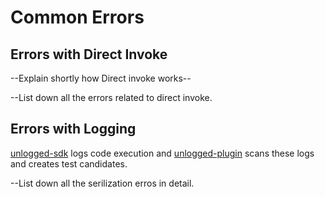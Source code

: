 # Common Errors  

## Errors with Direct Invoke

--Explain shortly how Direct invoke works--

--List down all the errors related to direct invoke.


## Errors with Logging 

[unlogged-sdk](https://github.com/unloggedio/unlogged-sdk) logs code execution and [unlogged-plugin](https://plugins.jetbrains.com/plugin/18529-unlogged) scans these logs and creates test candidates. 

--List down all the serilization erros in detail.


